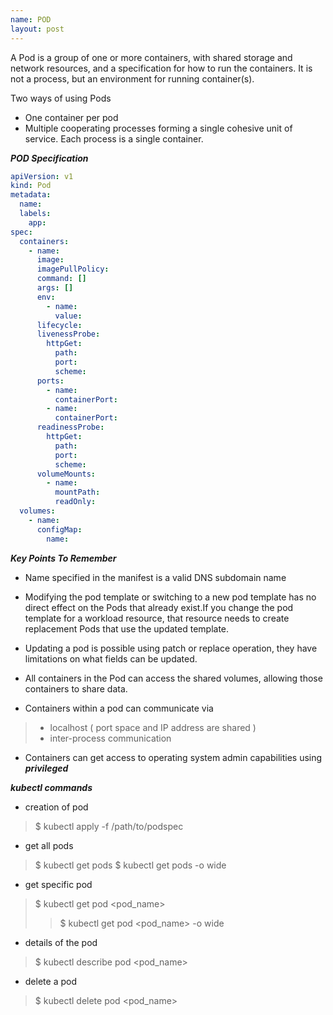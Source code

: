 ```yaml
---
name: POD
layout: post
---
```


A Pod is a group of one or more containers, with shared storage and network resources, and a specification for how to 
run the containers. It is not a process, but an environment for running container(s).

Two ways of using Pods
* One container per pod
* Multiple cooperating processes forming a single cohesive unit of service. Each process is a single container.

**_POD Specification_**
```yaml
apiVersion: v1
kind: Pod
metadata:
  name: 
  labels:
    app: 
spec:
  containers:
    - name: 
      image: 
      imagePullPolicy: 
      command: []
      args: []
      env:
        - name: 
          value: 
      lifecycle:
      livenessProbe:
        httpGet:
          path: 
          port: 
          scheme: 
      ports:
        - name: 
          containerPort: 
        - name: 
          containerPort: 
      readinessProbe:
        httpGet:
          path: 
          port: 
          scheme: 
      volumeMounts:
        - name: 
          mountPath: 
          readOnly: 
  volumes:
    - name: 
      configMap:
        name: 
```

**_Key Points To Remember_**

*  Name specified in the manifest is a valid DNS subdomain name

* Modifying the pod template or switching to a new pod template has no direct effect on the Pods that already exist.If 
you change the pod template for a workload resource, that resource needs to create replacement Pods that use the updated template.

* Updating a pod is possible using patch or replace operation, they have limitations on what fields can be updated.

*  All containers in the Pod can access the shared volumes, allowing those containers to share data.

* Containers within a pod can communicate via
>   * localhost ( port space and IP address are shared )
>   * inter-process communication
*  Containers can get access to operating system admin capabilities using **_privileged_**

**_kubectl commands_**
* creation of pod
> $ kubectl apply -f /path/to/podspec

* get all pods
> $ kubectl get pods
> $ kubectl get pods -o wide

* get specific pod
> $ kubectl get pod <pod_name>
>> $ kubectl get pod <pod_name> -o wide

* details of the pod
> $ kubectl describe pod <pod_name>

* delete a pod
> $ kubectl delete pod <pod_name>